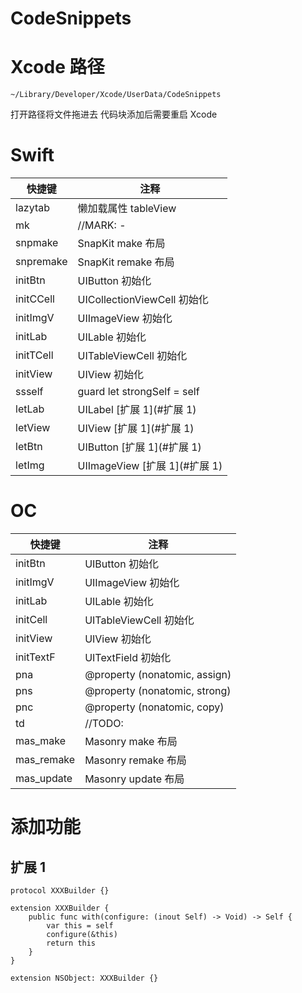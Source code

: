 # CodeSnippets

# Xcode 路径

```
~/Library/Developer/Xcode/UserData/CodeSnippets
```

打开路径将文件拖进去
代码块添加后需要重启 Xcode

# Swift

| 快捷键    | 注释                          |
| --------- | ----------------------------- |
| lazytab   | 懒加载属性 tableView          |
| mk        | //MARK: -                     |
| snpmake   | SnapKit make 布局             |
| snpremake | SnapKit remake 布局           |
| initBtn   | UIButton 初始化               |
| initCCell | UICollectionViewCell 初始化   |
| initImgV  | UIImageView 初始化            |
| initLab   | UILable 初始化                |
| initTCell | UITableViewCell 初始化        |
| initView  | UIView 初始化                 |
| ssself    | guard let strongSelf = self   |
| letLab    | UILabel [扩展 1](#扩展 1)     |
| letView   | UIView [扩展 1](#扩展 1)      |
| letBtn    | UIButton [扩展 1](#扩展 1)    |
| letImg    | UIImageView [扩展 1](#扩展 1) |

# OC

| 快捷键     | 注释                          |
| ---------- | ----------------------------- |
| initBtn    | UIButton 初始化               |
| initImgV   | UIImageView 初始化            |
| initLab    | UILable 初始化                |
| initCell   | UITableViewCell 初始化        |
| initView   | UIView 初始化                 |
| initTextF  | UITextField 初始化            |
| pna        | @property (nonatomic, assign) |
| pns        | @property (nonatomic, strong) |
| pnc        | @property (nonatomic, copy)   |
| td         | //TODO:                       |
| mas_make   | Masonry make 布局             |
| mas_remake | Masonry remake 布局           |
| mas_update | Masonry update 布局           |

# 添加功能

## 扩展 1

```
protocol XXXBuilder {}

extension XXXBuilder {
    public func with(configure: (inout Self) -> Void) -> Self {
        var this = self
        configure(&this)
        return this
    }
}

extension NSObject: XXXBuilder {}
```
